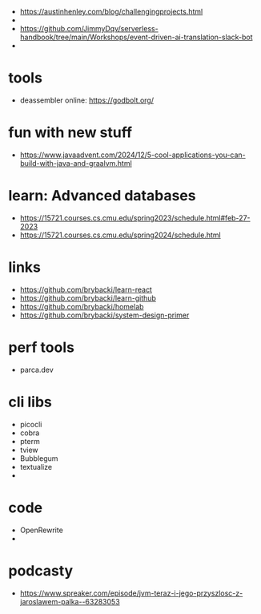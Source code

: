
- https://austinhenley.com/blog/challengingprojects.html
- 
- https://github.com/JimmyDqv/serverless-handbook/tree/main/Workshops/event-driven-ai-translation-slack-bot
- 

# tools
- deassembler online: https://godbolt.org/

# fun with new stuff
- https://www.javaadvent.com/2024/12/5-cool-applications-you-can-build-with-java-and-graalvm.html


# learn: Advanced databases
-  https://15721.courses.cs.cmu.edu/spring2023/schedule.html#feb-27-2023
-  https://15721.courses.cs.cmu.edu/spring2024/schedule.html

# links
- https://github.com/brybacki/learn-react
- https://github.com/brybacki/learn-github
- https://github.com/brybacki/homelab
- https://github.com/brybacki/system-design-primer

# perf tools
- parca.dev

# cli libs
- picocli
- cobra
- pterm
- tview
- Bubblegum
- textualize
- 


# code
- OpenRewrite
- 


# podcasty
- https://www.spreaker.com/episode/jvm-teraz-i-jego-przyszlosc-z-jaroslawem-palka--63283053
